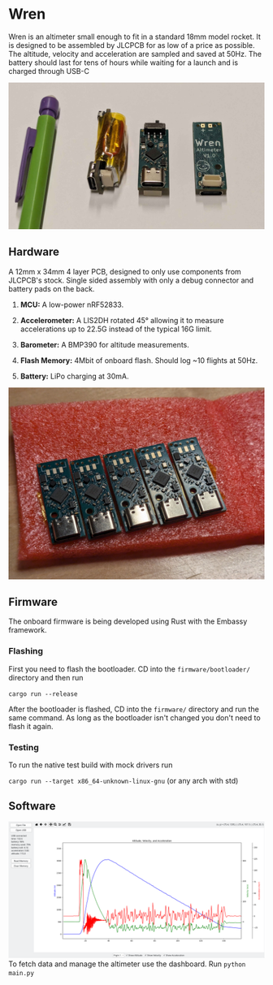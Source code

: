 

# Wren
Wren is an altimeter small enough to fit in a standard 18mm model rocket. It is designed to be assembled by JLCPCB for as low of a price as possible. The altitude, velocity and acceleration are sampled and saved at 50Hz. The battery should last for tens of hours while waiting for a launch and is charged through USB-C

![](docs/scale.jpg)


## Hardware
A 12mm x 34mm 4 layer PCB, designed to only use components from JLCPCB's stock. Single sided assembly with only a debug connector and battery pads on the back.

1. **MCU:** A low-power nRF52833.

1. **Accelerometer:** A LIS2DH rotated 45° allowing it to measure accelerations up to 22.5G instead of the typical 16G limit.

1. **Barometer:** A BMP390 for altitude measurements.

1. **Flash Memory:** 4Mbit of onboard flash. Should log ~10 flights at 50Hz.

1. **Battery:** LiPo charging at 30mA.

![](docs/assembled.jpg)


## Firmware
The onboard firmware is being developed using Rust with the Embassy framework.


### Flashing
First you need to flash the bootloader. CD into the `firmware/bootloader/` directory and then run

`cargo run --release`

After the bootloader is flashed, CD into the `firmware/` directory and run the same command. As long as the bootloader isn't changed you don't need to flash it again.


### Testing
To run the native test build with mock drivers run

`cargo run --target x86_64-unknown-linux-gnu` (or any arch with std)

## Software
![](docs/dashboard.png)
To fetch data and manage the altimeter use the dashboard. Run `python main.py`